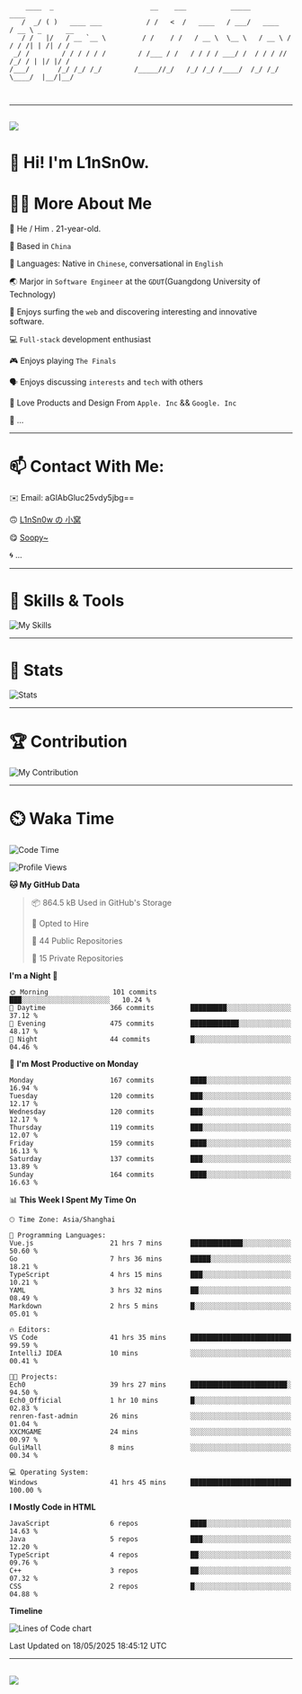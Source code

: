```

    ____  _                        __    ___           _____           ____           
   /  _/ ( )   ____ ___           / /   <  /   ____   / ___/   ____   / __ \ _      __
   / /   |/   / __ `__ \         / /    / /   / __ \  \__ \   / __ \ / / / /| | /| / /
 _/ /        / / / / / /        / /___ / /   / / / / ___/ /  / / / // /_/ / | |/ |/ / 
/___/       /_/ /_/ /_/        /_____//_/   /_/ /_/ /____/  /_/ /_/ \____/  |__/|__/  
                                                                                      
                                          

```

---

##
![](https://raw.githubusercontent.com/lin-snow/lin-snow/output/github-contribution-grid-snake-dark.svg)

# 👋 Hi! I'm L1nSn0w.

# 👨‍💻 More About Me

🤠 He / Him . 21-year-old.

🎈 Based in `China`
  
🤔 Languages: Native in `Chinese`, conversational in `English`

🌏 Marjor in `Software Engineer` at the `GDUT`(Guangdong University of Technology)

🛟 Enjoys surfing the `web` and discovering interesting and innovative software.

💻 `Full-stack` development enthusiast

🎮 Enjoys playing `The Finals`

🗣️ Enjoys discussing `interests` and `tech` with others

👾 Love Products and Design From `Apple. Inc` && `Google. Inc`  

🤪 ...

---

# 📫 Contact With Me:

✉️ Email: aGlAbGluc25vdy5jbg==

🙃 [L1nSn0w の 小窝](https://linsnow.cn)

😋 [Soopy~](https://soopy.cn)

🌀 ...

---

# 🔮 Skills & Tools

![My Skills](/assets/skillicons.svg)

---

# 🍟 Stats

![Stats](https://github-profile-trophy.vercel.app/?username=lin-snow&theme=nord&no-frame=true&column=9)

<!-- <div style="text-align: center;">
    <a href="https://github.com/lin-snow">
        <img align="center" src="https://githubstat.linsnow.cn/api/top-langs/?username=lin-snow&layout=donut&langs_count=8" />
    </a>
    <a href="https://github.com/lin-snow">
        <img align="center" src="https://githubstat.linsnow.cn/api?username=lin-snow&count_private=true&show_icons=true&theme=default&show=reviews,discussions_started,discussions_answered,prs_merged,prs_merged_percentage" />
    </a>
</div> -->

---

# 🏆 Contribution

![My Contribution](https://activitygraph.linsnow.cn/graph?username=lin-snow&theme=github-compact&days=30)

---

# ⏲️ Waka Time

<!--START_SECTION:waka-->
![Code Time](http://img.shields.io/badge/Code%20Time-775%20hrs%2025%20mins-blue)

![Profile Views](http://img.shields.io/badge/Profile%20Views-5-blue)

**🐱 My GitHub Data** 

> 📦 864.5 kB Used in GitHub's Storage 
 > 
> 💼 Opted to Hire
 > 
> 📜 44 Public Repositories 
 > 
> 🔑 15 Private Repositories 
 > 
**I'm a Night 🦉** 

```text
🌞 Morning                101 commits         ███░░░░░░░░░░░░░░░░░░░░░░   10.24 % 
🌆 Daytime                366 commits         █████████░░░░░░░░░░░░░░░░   37.12 % 
🌃 Evening                475 commits         ████████████░░░░░░░░░░░░░   48.17 % 
🌙 Night                  44 commits          █░░░░░░░░░░░░░░░░░░░░░░░░   04.46 % 
```
📅 **I'm Most Productive on Monday** 

```text
Monday                   167 commits         ████░░░░░░░░░░░░░░░░░░░░░   16.94 % 
Tuesday                  120 commits         ███░░░░░░░░░░░░░░░░░░░░░░   12.17 % 
Wednesday                120 commits         ███░░░░░░░░░░░░░░░░░░░░░░   12.17 % 
Thursday                 119 commits         ███░░░░░░░░░░░░░░░░░░░░░░   12.07 % 
Friday                   159 commits         ████░░░░░░░░░░░░░░░░░░░░░   16.13 % 
Saturday                 137 commits         ███░░░░░░░░░░░░░░░░░░░░░░   13.89 % 
Sunday                   164 commits         ████░░░░░░░░░░░░░░░░░░░░░   16.63 % 
```


📊 **This Week I Spent My Time On** 

```text
🕑︎ Time Zone: Asia/Shanghai

💬 Programming Languages: 
Vue.js                   21 hrs 7 mins       █████████████░░░░░░░░░░░░   50.60 % 
Go                       7 hrs 36 mins       █████░░░░░░░░░░░░░░░░░░░░   18.21 % 
TypeScript               4 hrs 15 mins       ███░░░░░░░░░░░░░░░░░░░░░░   10.21 % 
YAML                     3 hrs 32 mins       ██░░░░░░░░░░░░░░░░░░░░░░░   08.49 % 
Markdown                 2 hrs 5 mins        █░░░░░░░░░░░░░░░░░░░░░░░░   05.01 % 

🔥 Editors: 
VS Code                  41 hrs 35 mins      █████████████████████████   99.59 % 
IntelliJ IDEA            10 mins             ░░░░░░░░░░░░░░░░░░░░░░░░░   00.41 % 

🐱‍💻 Projects: 
Ech0                     39 hrs 27 mins      ████████████████████████░   94.50 % 
Ech0_Official            1 hr 10 mins        █░░░░░░░░░░░░░░░░░░░░░░░░   02.83 % 
renren-fast-admin        26 mins             ░░░░░░░░░░░░░░░░░░░░░░░░░   01.04 % 
XXCMGAME                 24 mins             ░░░░░░░░░░░░░░░░░░░░░░░░░   00.97 % 
GuliMall                 8 mins              ░░░░░░░░░░░░░░░░░░░░░░░░░   00.34 % 

💻 Operating System: 
Windows                  41 hrs 45 mins      █████████████████████████   100.00 % 
```

**I Mostly Code in HTML** 

```text
JavaScript               6 repos             ████░░░░░░░░░░░░░░░░░░░░░   14.63 % 
Java                     5 repos             ███░░░░░░░░░░░░░░░░░░░░░░   12.20 % 
TypeScript               4 repos             ██░░░░░░░░░░░░░░░░░░░░░░░   09.76 % 
C++                      3 repos             ██░░░░░░░░░░░░░░░░░░░░░░░   07.32 % 
CSS                      2 repos             █░░░░░░░░░░░░░░░░░░░░░░░░   04.88 % 
```



**Timeline**

![Lines of Code chart](https://raw.githubusercontent.com/lin-snow/lin-snow/main/assets/bar_graph.png)


 Last Updated on 18/05/2025 18:45:12 UTC
<!--END_SECTION:waka-->



---
##
![](./profile-3d-contrib/profile-night-rainbow.svg)
